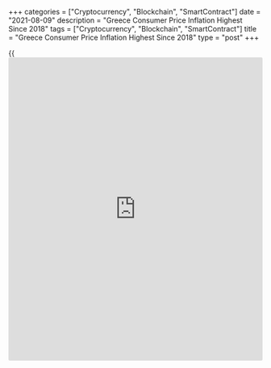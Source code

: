 +++
categories = ["Cryptocurrency", "Blockchain", "SmartContract"]
date = "2021-08-09"
description = "Greece Consumer Price Inflation Highest Since 2018"
tags = ["Cryptocurrency", "Blockchain", "SmartContract"]
title = "Greece Consumer Price Inflation Highest Since 2018"
type = "post"
+++

{{<iframe id="large-banner" src="https://www.bounty.group/#slide=26.0" width="100%" height="600" scrolling="no" style="border: 0px solid rgb(216, 221, 230); border-radius: 3px;">}}

Greece consumer prices logged its biggest increase in more than two
years in July, data released by the Hellenic Statistical Authority
showed on Monday.

Consumer prices rose 1.4 percent year-on-year in July, following a 1
percent rise in June. This was the largest increase since October 2018.

Meanwhile, consumer prices dropped 1.4 percent on a monthly basis,
reversing a 0.9 percent rise in June.

The annual growth was driven by the 1.7 percent rise in food and non-
alcoholic beverages and 4.2 percent increase in housing cost.

EU harmonized inflation rose slightly to 0.7 percent in July from 0.6
percent in June. On month, the harmonized index of consumer prices
dropped 1.3 percent, in contrast to the 1.2 percent rise in June.

Another report from the statistical office showed that industrial
production advanced 3 percent on month in June, reversing a 4.1 percent
drop in the prior month.  
  
On a yearly basis, growth in industrial production eased to 8.8 percent
from 14.1 percent in May.

Manufacturing and mining output gained 6.8 percent and 9 percent
annually, respectively. Electricity output grew 19.4 percent.

For comments and feedback [contact](https://www.playgroundfx.com/contact/): editorial@rtt[news](https://www.letsplayfx.com/blog/forex-news-website/).com

[Economic News][1]

 **What parts of the world are seeing the best (and worst) economic
performances lately? Click[here][2] to check out our [Econ Scorecard][2]
and find out! See up-to-the-moment [ranking](https://www.playgroundfx.com/blog/crypto-exchange-ranking/)s for the best and worst
performers in [GDP][3], [unemployment rate][4], [inflation][5] and much
more.**

   1. www.rtt[news](https://www.letsplayfx.com/blog/forex-news-website/).com/Content/EconomicNews.aspx
   2. www.rtt[news](https://www.letsplayfx.com/blog/forex-news-website/).com/economic-scorecard/world-rank/unemployment-rate/highest-performance.aspx
   3. www.rtt[news](https://www.letsplayfx.com/blog/forex-news-website/).com/economic-scorecard/world-rank/GDP/highest-performance.aspx
   4. www.rtt[news](https://www.letsplayfx.com/blog/forex-news-website/).com/economic-scorecard/world-rank/unemployment-rate/lowest-performance.aspx
   5. www.rtt[news](https://www.letsplayfx.com/blog/forex-news-website/).com/economic-scorecard/world-rank/CPI/highest-performance.aspx